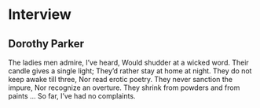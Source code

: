 # Interview
## Dorothy Parker
The ladies men admire, I’ve heard,
Would shudder at a wicked word.
Their candle gives a single light;
They’d rather stay at home at night.
They do not keep awake till three,
Nor read erotic poetry.
They never sanction the impure,
Nor recognize an overture.
They shrink from powders and from paints ...
So far, I’ve had no complaints.